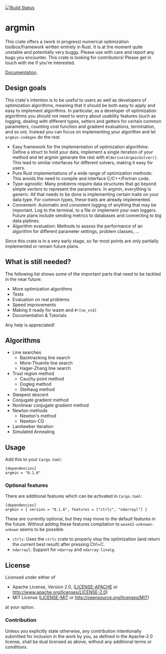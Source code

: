 [![Build Status](https://travis-ci.org/argmin-rs/argmin.svg?branch=master)](https://travis-ci.org/argmin-rs/argmin)

# argmin

This crate offers a (work in progress) numerical optimization toolbox/framework written entirely in Rust.
It is at the moment quite unstable and potentially very buggy.
Please use with care and report any bugs you encounter.
This crate is looking for contributors!
Please get in touch with me if you're interested.

[Documentation](https://argmin-rs.github.io/argmin/argmin/).


## Design goals

This crate's intention is to be useful to users as well as developers of optimization algorithms, meaning that it should be both easy to apply and easy to implement algorithms.
In particular, as a developer of optimization algorithms you should not need to worry about usability features (such as logging, dealing with different types, setters and getters for certain common parameters, counting cost function and gradient evaluations, termination, and so on).
Instead you can focus on implementing your algorithm and let `argmin-codegen` do the rest.

- Easy framework for the implementation of optimization algorithms: Define a struct to hold your data, implement a single iteration of your method and let argmin generate the rest with `#[derive(ArgminSolver)]`. This lead to similar interfaces for different solvers, making it easy for users.
- Pure Rust implementations of a wide range of optimization methods: This avoids the need to compile and interface C/C++/Fortran code.
- Type-agnostic: Many problems require data structures that go beyond simple vectors to represent the parameters. In argmin, everything is generic: All that needs to be done is implementing certain traits on your data type. For common types, these traits are already implemented.
- Convenient: Automatic and consistent logging of anything that may be important. Log to the terminal, to a file or implement your own loggers. Future plans include sending metrics to databases and connecting to big data piplines.
- Algorithm evaluation: Methods to assess the performance of an algorithm for different parameter settings, problem classes, ...

Since this crate is in a very early stage, so far most points are only partially implemented or
remain future plans.


## What is still needed?

The following list shows some of the important parts that need to be tackled in the near future:

- More optimization algorithms
- Tests
- Evaluation on real problems
- Speed improvements
- Making it ready for wasm and `#![no_std]`
- Documentation & Tutorials

Any help is appreciated! 


## Algorithms

- Line searches
  - Backtracking line search
  - More-Thuente line search
  - Hager-Zhang line search
- Trust region method
  - Cauchy point method
  - Dogleg method
  - Steihaug method
- Steepest descent
- Conjugate gradient method
- Nonlinear conjugate gradient method
- Newton methods
  - Newton's method
  - Newton-CG
- Landweber iteration
- Simulated Annealing


## Usage

Add this to your `Cargo.toml`:

```
[dependencies]
argmin = "0.1.6"
```


### Optional features

There are additional features which can be activated in `Cargo.toml`:

```
[dependencies]
argmin = { version = "0.1.6", features = ["ctrlc", "ndarrayl"] }
```

These are currently optional, but they may move to the default features in the future. 
Without adding these features compilation to `wasm32-unknown-unkown` seems to be possible.

- `ctrlc`: Uses the `ctrlc` crate to properly stop the optimization (and return the current best result) after pressing Ctrl+C.
- `ndarrayl`: Support for `ndarray` and `ndarray-linalg`.


## License

Licensed under either of

  * Apache License, Version 2.0, ([LICENSE-APACHE](LICENSE-APACHE) or http://www.apache.org/licenses/LICENSE-2.0)
  * MIT License ([LICENSE-MIT](LICENSE-MIT) or http://opensource.org/licenses/MIT)

at your option.


### Contribution

Unless you explicitly state otherwise, any contribution intentionally submitted for inclusion in the work by you, as defined in the Apache-2.0 license, shall be dual licensed as above, without any additional terms or conditions.
